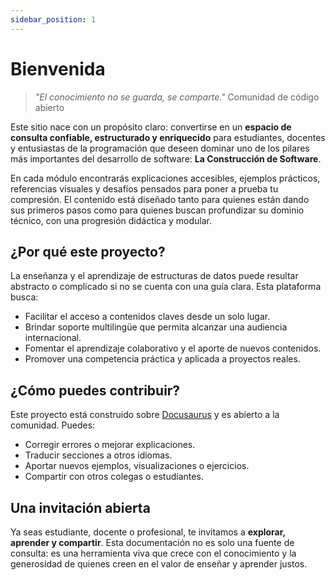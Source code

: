 ```yaml
---
sidebar_position: 1
---
```


# Bienvenida

> *"El conocimiento no se guarda, se comparte."* Comunidad de código abierto

Este sitio nace con un propósito claro: convertirse en un **espacio de consulta confiable, estructurado y enriquecido** para estudiantes, docentes y entusiastas de la programación que deseen dominar uno de los pilares más importantes del desarrollo de software: **La Construcción de Software**.

En cada módulo encontrarás explicaciones accesibles, ejemplos prácticos, referencias visuales y desafíos pensados para poner a prueba tu compresión. El contenido está diseñado tanto para quienes están dando sus primeros pasos como para quienes buscan profundizar su dominio técnico, con una progresión didáctica y modular.

## ¿Por qué este proyecto?

La enseñanza y el aprendizaje de estructuras de datos puede resultar abstracto o complicado si no se cuenta con una guía clara. Esta plataforma busca:

- Facilitar el acceso a contenidos claves desde un solo lugar.
- Brindar soporte multilingüe que permita alcanzar una audiencia internacional.
- Fomentar el aprendizaje colaborativo y el aporte de nuevos contenidos.
- Promover una competencia práctica y aplicada a proyectos reales.

## ¿Cómo puedes contribuir?

Este proyecto está construido sobre [Docusaurus](https://docusaurus.io/docs) y es abierto a la comunidad. Puedes:

- Corregir errores o mejorar explicaciones.
- Traducir secciones a otros idiomas.
- Aportar nuevos ejemplos, visualizaciones o ejercicios.
- Compartir con otros colegas o estudiantes.

## Una invitación abierta

Ya seas estudiante, docente o profesional, te invitamos a **explorar, aprender y compartir**. Esta documentación no es solo una fuente de consulta: es una herramienta viva que crece con el conocimiento y la generosidad de quienes  creen en el valor de enseñar y aprender justos.
